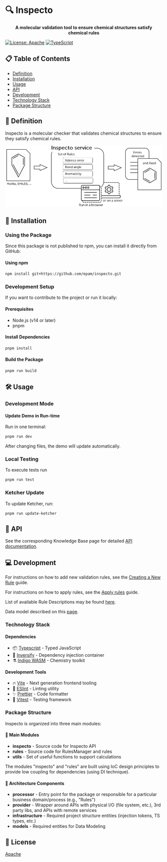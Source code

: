 # 🔍 Inspecto

<p align="center">
  <strong>A molecular validation tool to ensure chemical structures satisfy chemical rules</strong>
</p>

[![License: Apache](https://img.shields.io/badge/License-Apache-yellow.svg)](./LICENSE)
[![TypeScript](https://img.shields.io/badge/TypeScript-4.0-blue)](https://www.typescriptlang.org/)

## 📋 Table of Contents

- [Definition](#-definition)
- [Installation](#-installation)
- [Usage](#-usage)
- [API](#-api)
- [Development](#-development)
- [Technology Stack](#-technology-stack)
- [Package Structure](#-package-structure)

## 🧪 Definition

Inspecto is a molecular checker that validates chemical structures to ensure they satisfy chemical rules.

![Scheme, describing how inspecto is working](./public/description.png)

## 🚀 Installation

### Using the Package

Since this package is not published to npm, you can install it directly from GitHub:

#### Using npm

```bash
npm install git+https://github.com/epam/inspecto.git
```

### Development Setup

If you want to contribute to the project or run it locally:

#### Prerequisites

- Node.js (v14 or later)
- pnpm

#### Install Dependencies

```bash
pnpm install
```

#### Build the Package

```bash
pnpm run build
```

## 🛠️ Usage

### Development Mode

#### Update Demo in Run-time

Run in one terminal:

```bash
pnpm run dev
```

After changing files, the demo will update automatically.

### Local Testing

To execute tests run

```bash
pnpm run test
```

### Ketcher Update

To update Ketcher, run:

```bash
pnpm run update-ketcher
```

## 📘 API

See the corresponding Knowledge Base page for detailed [API documentation](https://github.com/epam/inspecto/wiki/API).

## 💻 Development

For instructions on how to add new validation rules, see the [Creating a New Rule](./creating-new-rule.md) guide.

For instructions on how to apply rules, see the [Apply rules](https://github.com/epam/inspecto/wiki/How-to:-Apply-rules) guide.

List of available Rule Descriptions may be found [here](https://github.com/epam/inspecto/wiki/Rules).

Data model described on this [page](https://github.com/epam/inspecto/wiki/Data-Model).

### Technology Stack

#### Dependencies

- 📦 [Typescript](https://www.typescriptlang.org/) - Typed JavaScript
- 🔄 [Inversify](https://inversify.io/) - Dependency injection container
- ⚗️ [Indigo WASM](https://www.pnpmjs.com/package/indigo-ketcher) - Chemistry toolkit

#### Development Tools

- 🔥 [Vite](https://vitejs.dev/) - Next generation frontend tooling
- 🧹 [ESlint](https://eslint.org/) - Linting utility
- ✨ [Prettier](https://prettier.io/) - Code formatter
- 🧪 [Vitest](https://vitest.dev/) - Testing framework

### Package Structure

Inspecto is organized into three main modules:

#### 🧩 Main Modules

- **inspecto** - Source code for Inspecto API
- **rules** - Source code for RulesManager and rules
- **utils** - Set of useful functions to support calculations

The modules "inspecto" and "rules" are built using IoC design principles to provide low coupling for dependencies (using DI technique).

#### 📐 Architecture Components

- **processor** - Entry point for the package or responsible for a particular business domain/process (e.g., "Rules")
- **provider** - Wrapper around APIs with physical I/O (file system, etc.), 3rd party libs, and APIs with remote services
- **infrastructure** - Required project structure entities (injection tokens, TS types, etc.)
- **models** - Required entities for Data Modeling

## 📄 License

[Apache](./LICENSE)
